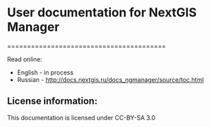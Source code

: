 # User documentation for NextGIS Manager
========================================

Read online:
* English - in process
* Russian - http://docs.nextgis.ru/docs_ngmanager/source/toc.html

License information:
-------------
This documentation is licensed under CC-BY-SA 3.0
